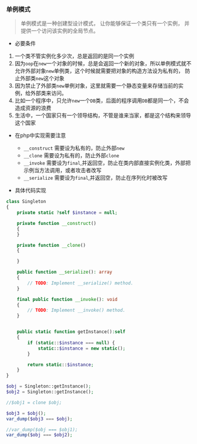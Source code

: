 ### 单例模式

> 单例模式是一种创建型设计模式， 让你能够保证一个类只有一个实例， 并提供一个访问该实例的全局节点。

* 必要条件

1. 一个类不管实例化多少次，总是返回的是同一个实例
2. 因为`oop`在`new`一个对象的时候，总是会返回一个新的对象，所以单例模式就不允许外部对象`new`单例类，这个时候就需要把对象的构造方法设为私有的，
防止外部类`new`这个对象
3. 因为禁止了外部类`new`单例对象，这里就需要一个静态变量来存储当前的实例，给外部类来访问。
4. 比如一个程序中，只允许`new`一个`DB`类，后面的程序调用`DB`都是同一个，不会造成资源的浪费
5. 生活中，一个国家只有一个领导结构，不管是谁来当家，都是这个结构来领导这个国家

* 在php中实现需要注意
  * `__construct` 需要设为私有的，防止外部`new`
  * `__clone` 需要设为私有的，防止外部`clone`
  * `__invoke` 需要设为`final`,并返回空，防止在类内部直接实例化类，外部把示例当方法调用，或者攻击者改写
  * `__serialize` 需要设为`final`,并返回空，防止在序列化时被改写

* 具体代码实现

```php
class Singleton
{
    private static ?self $instance = null;

    private function __construct()
    {
    }

    private function __clone()
    {

    }

    public function __serialize(): array
    {
        // TODO: Implement __serialize() method.
    }

    final public function __invoke(): void
    {
        // TODO: Implement __invoke() method.
    }


    public static function getInstance():self
    {
        if (static::$instance === null) {
            static::$instance = new static();
        }

        return static::$instance;
    }
}

$obj = Singleton::getInstance();
$obj2 = Singleton::getInstance();

//$obj1 = clone $obj;

$obj3 = $obj();
var_dump($obj3 === $obj);

//var_dump($obj === $obj1);
var_dump($obj === $obj2);
```
